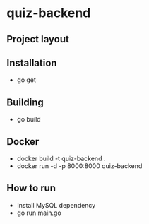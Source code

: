 # quiz-backend

## Project layout

## Installation
- go get

## Building
- go build

## Docker
- docker build -t quiz-backend .
- docker run -d -p 8000:8000 quiz-backend

## How to run
- Install MySQL dependency
- go run main.go

